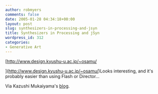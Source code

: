 ```yaml
---
author: robmyers
comments: false
date: 2005-01-28 04:34:18+00:00
layout: post
slug: synthesizers-in-processing-and-jsyn
title: Synthesizers in Processing and jSyn
wordpress_id: 312
categories:
- Generative Art
---
```


[http://www.design.kyushu-u.ac.jp/~osamu/  
  
](http://www.design.kyushu-u.ac.jp/~osamu/)Looks interesting, and it's probably easier than using Flash or Director...  
  
Via Kazushi Mukaiyama's [blog](http://www.kazushi.info/).

  


